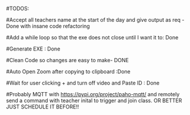 #TODOS: 

#Accept all teachers name at the start of the day and give output as req - Done with insane code refactoring 

#Add a while loop so that the exe does not close until I want it to: Done 

#Generate EXE : Done

#Clean Code so changes are easy to make- DONE

#Auto Open Zoom after copying to clipboard :Done 

#Wait for user clicking + and turn off video and Paste ID : Done 

#Probably MQTT with https://pypi.org/project/paho-mqtt/ and remotely send a command with teacher inital to trigger and join class.  OR BETTER JUST SCHEDULE IT BEFORE!!
